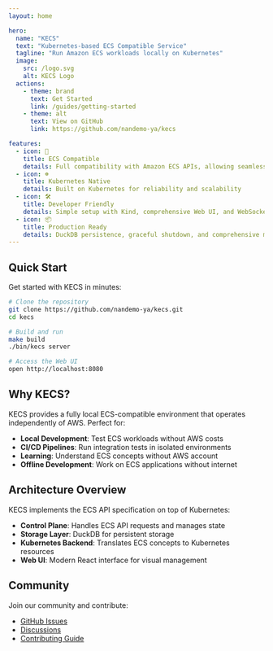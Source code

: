 ```yaml
---
layout: home

hero:
  name: "KECS"
  text: "Kubernetes-based ECS Compatible Service"
  tagline: "Run Amazon ECS workloads locally on Kubernetes"
  image:
    src: /logo.svg
    alt: KECS Logo
  actions:
    - theme: brand
      text: Get Started
      link: /guides/getting-started
    - theme: alt
      text: View on GitHub
      link: https://github.com/nandemo-ya/kecs

features:
  - icon: 🚀
    title: ECS Compatible
    details: Full compatibility with Amazon ECS APIs, allowing seamless local development
  - icon: ☸️
    title: Kubernetes Native
    details: Built on Kubernetes for reliability and scalability
  - icon: 🛠️
    title: Developer Friendly
    details: Simple setup with Kind, comprehensive Web UI, and WebSocket real-time updates
  - icon: 📦
    title: Production Ready
    details: DuckDB persistence, graceful shutdown, and comprehensive monitoring
---
```


## Quick Start

Get started with KECS in minutes:

```bash
# Clone the repository
git clone https://github.com/nandemo-ya/kecs.git
cd kecs

# Build and run
make build
./bin/kecs server

# Access the Web UI
open http://localhost:8080
```

## Why KECS?

KECS provides a fully local ECS-compatible environment that operates independently of AWS. Perfect for:

- **Local Development**: Test ECS workloads without AWS costs
- **CI/CD Pipelines**: Run integration tests in isolated environments
- **Learning**: Understand ECS concepts without AWS account
- **Offline Development**: Work on ECS applications without internet

## Architecture Overview

KECS implements the ECS API specification on top of Kubernetes:

- **Control Plane**: Handles ECS API requests and manages state
- **Storage Layer**: DuckDB for persistent storage
- **Kubernetes Backend**: Translates ECS concepts to Kubernetes resources
- **Web UI**: Modern React interface for visual management

## Community

Join our community and contribute:

- [GitHub Issues](https://github.com/nandemo-ya/kecs/issues)
- [Discussions](https://github.com/nandemo-ya/kecs/discussions)
- [Contributing Guide](/development/contributing)